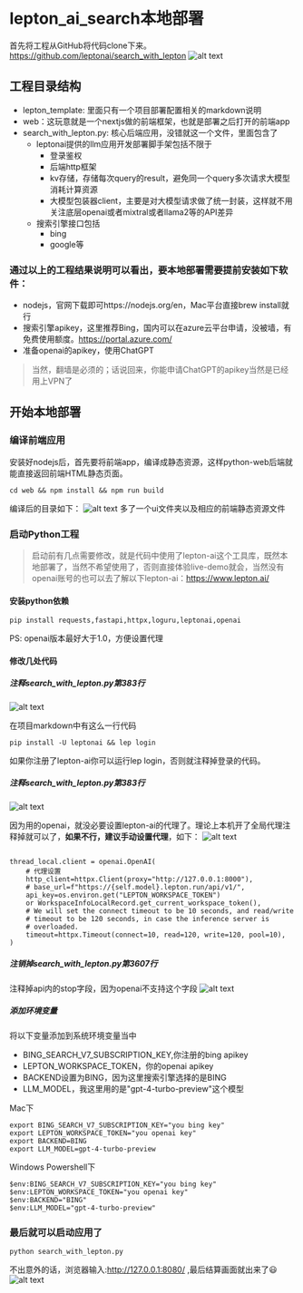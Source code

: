 # lepton_ai_search本地部署

首先将工程从GitHub将代码clone下来。https://github.com/leptonai/search_with_lepton
![alt text](image-1.png)

## 工程目录结构
* lepton_template: 里面只有一个项目部署配置相关的markdown说明
* web：这玩意就是一个nextjs做的前端框架，也就是部署之后打开的前端app
* search_with_lepton.py: 核心后端应用，没错就这一个文件，里面包含了
    * leptonai提供的llm应用开发部署脚手架包括不限于
        * 登录鉴权
        * 后端http框架
        * kv存储，存储每次query的result，避免同一个query多次请求大模型消耗计算资源
        * 大模型包装器client，主要是对大模型请求做了统一封装，这样就不用关注底层openai或者mixtral或者llama2等的API差异
    * 搜索引擎接口包括
        * bing
        * google等


### 通过以上的工程结果说明可以看出，要本地部署需要提前安装如下软件：

* nodejs，官网下载即可https://nodejs.org/en，Mac平台直接brew install就行
* 搜索引擎apikey，这里推荐Bing，国内可以在azure云平台申请，没被墙，有免费使用额度。https://portal.azure.com/
* 准备openai的apikey，使用ChatGPT

> 当然，翻墙是必须的；话说回来，你能申请ChatGPT的apikey当然是已经用上VPN了


## 开始本地部署

### 编译前端应用
安装好nodejs后，首先要将前端app，编译成静态资源，这样python-web后端就能直接返回前端HTML静态页面。

```
cd web && npm install && npm run build

```

编译后的目录如下：
![alt text](image-2.png)
多了一个ui文件夹以及相应的前端静态资源文件

### 启动Python工程

> 启动前有几点需要修改，就是代码中使用了lepton-ai这个工具库，既然本地部署了，当然不希望使用了，否则直接体验live-demo就会，当然没有openai账号的也可以去了解以下lepton-ai：https://www.lepton.ai/

#### 安装python依赖

```
pip install requests,fastapi,httpx,loguru,leptonai,openai
```
PS: openai版本最好大于1.0，方便设置代理


#### 修改几处代码

##### 注释search_with_lepton.py第383行

![alt text](image-3.png)

在项目markdown中有这么一行代码
```
pip install -U leptonai && lep login
```
如果你注册了lepton-ai你可以运行lep login，否则就注释掉登录的代码。

##### 注释search_with_lepton.py第383行

![alt text](image-4.png)

因为用的openai，就没必要设置lepton-ai的代理了。理论上本机开了全局代理注释掉就可以了，**如果不行，建议手动设置代理**，如下：
![alt text](image-5.png)

```

thread_local.client = openai.OpenAI(
    # 代理设置
    http_client=httpx.Client(proxy="http://127.0.0.1:8000"),
    # base_url=f"https://{self.model}.lepton.run/api/v1/",
    api_key=os.environ.get("LEPTON_WORKSPACE_TOKEN")
    or WorkspaceInfoLocalRecord.get_current_workspace_token(),
    # We will set the connect timeout to be 10 seconds, and read/write
    # timeout to be 120 seconds, in case the inference server is
    # overloaded.
    timeout=httpx.Timeout(connect=10, read=120, write=120, pool=10),
)

```

##### 注销掉search_with_lepton.py第3607行

注释掉api内的stop字段，因为openai不支持这个字段
![alt text](image-6.png)


##### 添加环境变量

将以下变量添加到系统环境变量当中
* BING_SEARCH_V7_SUBSCRIPTION_KEY,你注册的bing apikey
* LEPTON_WORKSPACE_TOKEN，你的openai apikey
* BACKEND设置为BING，因为这里搜索引擎选择的是BING
* LLM_MODEL，我这里用的是"gpt-4-turbo-preview"这个模型

Mac下
```
export BING_SEARCH_V7_SUBSCRIPTION_KEY="you bing key"
export LEPTON_WORKSPACE_TOKEN="you openai key"
export BACKEND=BING
export LLM_MODEL=gpt-4-turbo-preview
```
Windows Powershell下
```
$env:BING_SEARCH_V7_SUBSCRIPTION_KEY="you bing key"
$env:LEPTON_WORKSPACE_TOKEN="you openai key"
$env:BACKEND="BING"
$env:LLM_MODEL="gpt-4-turbo-preview"
```


### 最后就可以启动应用了

```
python search_with_lepton.py
```

不出意外的话，浏览器输入:http://127.0.0.1:8080/ ,最后结算画面就出来了😃
![alt text](image-7.png)

